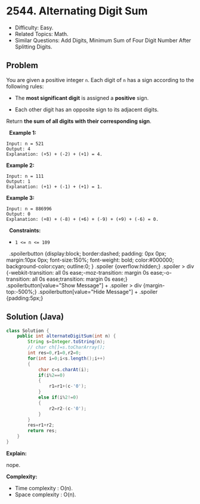 # 2544. Alternating Digit Sum

- Difficulty: Easy.
- Related Topics: Math.
- Similar Questions: Add Digits, Minimum Sum of Four Digit Number After Splitting Digits.

## Problem

You are given a positive integer ```n```. Each digit of ```n``` has a sign according to the following rules:


	
- The **most significant digit** is assigned a **positive** sign.
	
- Each other digit has an opposite sign to its adjacent digits.


Return **the sum of all digits with their corresponding sign**.

 
**Example 1:**

```
Input: n = 521
Output: 4
Explanation: (+5) + (-2) + (+1) = 4.
```

**Example 2:**

```
Input: n = 111
Output: 1
Explanation: (+1) + (-1) + (+1) = 1.
```

**Example 3:**

```
Input: n = 886996
Output: 0
Explanation: (+8) + (-8) + (+6) + (-9) + (+9) + (-6) = 0.
```

 
**Constraints:**


	
- ```1 <= n <= 109```


 
.spoilerbutton {display:block; border:dashed; padding: 0px 0px; margin:10px 0px; font-size:150%; font-weight: bold; color:#000000; background-color:cyan; outline:0; 
}
.spoiler {overflow:hidden;}
.spoiler > div {-webkit-transition: all 0s ease;-moz-transition: margin 0s ease;-o-transition: all 0s ease;transition: margin 0s ease;}
.spoilerbutton[value="Show Message"] + .spoiler > div {margin-top:-500%;}
.spoilerbutton[value="Hide Message"] + .spoiler {padding:5px;}



## Solution (Java)

```java
class Solution {
    public int alternateDigitSum(int n) {
        String s=Integer.toString(n);
        // char ch[]=s.toCharArray();
        int res=0,r1=0,r2=0;
        for(int i=0;i<s.length();i++)
        {
            char c=s.charAt(i);
            if(i%2==0)
            {
                r1=r1+(c-'0');
            }
            else if(i%2!=0)
            {
                r2=r2-(c-'0');
            }
        }
        res=r1+r2;
        return res;
    }
}
```

**Explain:**

nope.

**Complexity:**

* Time complexity : O(n).
* Space complexity : O(n).

